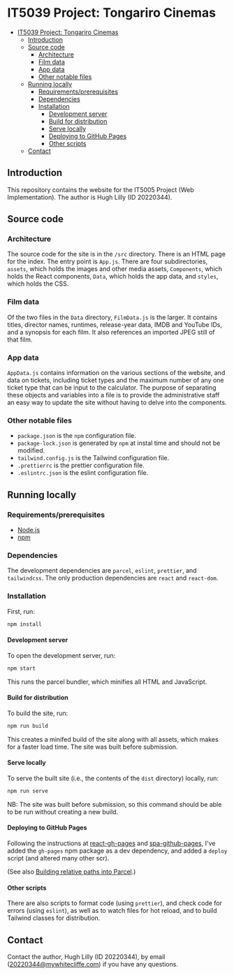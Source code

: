 # IT5039 Project: Tongariro Cinemas

- [IT5039 Project: Tongariro Cinemas](#it5039-project-tongariro-cinemas)
  - [Introduction](#introduction)
  - [Source code](#source-code)
    - [Architecture](#architecture)
    - [Film data](#film-data)
    - [App data](#app-data)
    - [Other notable files](#other-notable-files)
  - [Running locally](#running-locally)
    - [Requirements/prerequisites](#requirementsprerequisites)
    - [Dependencies](#dependencies)
    - [Installation](#installation)
      - [Development server](#development-server)
      - [Build for distribution](#build-for-distribution)
      - [Serve locally](#serve-locally)
      - [Deploying to GitHub Pages](#deploying-to-github-pages)
      - [Other scripts](#other-scripts)
  - [Contact](#contact)

## Introduction

This repository contains the website for the IT5005 Project (Web Implementation). The author is Hugh Lilly (ID 20220344).

## Source code

### Architecture

The source code for the site is in the `/src` directory. There is an HTML page for the index. The entry point is `App.js`. There are four subdirectories, `assets`, which holds the images and other media assets, `Components`, which holds the React components, `Data`, which holds the app data, and `styles`, which holds the CSS.

### Film data

Of the two files in the `Data` directory, `FilmData.js` is the larger. It contains titles, director names, runtimes, release-year data, IMDB and YouTube IDs, and a synopsis for each film. It also references an imported JPEG still of that film.

### App data

`AppData.js` contains information on the various sections of the website, and data on tickets, including ticket types and the maximum number of any one ticket type that can be input to the calculator. The purpose of separating these objects and variables into a file is to provide the administrative staff an easy way to update the site without having to delve into the components.

### Other notable files

- `package.json` is the `npm` configuration file.
- `package-lock.json` is generated by `npm` at instal time and should not be modified.
- `tailwind.config.js` is the Tailwind configuration file.
- `.prettierrc` is the prettier configuration file.
- `.eslintrc.json` is the eslint configuration file.

## Running locally

### Requirements/prerequisites

- [Node.js](https://nodejs.org/en/)
- [npm](https://npmjs.org)

### Dependencies

The development dependencies are `parcel`, `eslint`, `prettier`, and `tailwindcss`. The only production dependencies are `react` and `react-dom`.

### Installation

First, run:

```bash
npm install
```

#### Development server

To open the development server, run:

```bash
npm start
```

This runs the parcel bundler, which minifies all HTML and JavaScript.

#### Build for distribution

To build the site, run:

```bash
npm run build
```

This creates a minifed build of the site along with all assets, which makes for a faster load time. The site was built before submission.

#### Serve locally

To serve the built site (i.e., the contents of the `dist` directory) locally, run:

```bash
npm run serve
```

NB: The site was built before submission, so this command should be able to be run without creating a new build.

#### Deploying to GitHub Pages

Following the instructions at [react-gh-pages](https://github.com/gitname/react-gh-pages) and [spa-github-pages](https://github.com/rafgraph/spa-github-pages), I've added the `gh-pages` npm package as a dev dependency, and added a `deploy` script (and altered many other scr).

(See also [Building relative paths into Parcel](https://github.com/parcel-bundler/parcel/issues/206).)

#### Other scripts

There are also scripts to format code (using `prettier`), and check code for errors (using `eslint`), as well as to watch files for hot reload, and to build Tailwind classes for distribution.

## Contact

Contact the author, Hugh Lilly (ID 20220344), by email (20220344@mywhitecliffe.com) if you have any questions.
